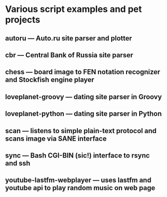 # Various script examples and pet projects

## autoru — Auto.ru site parser and plotter

## cbr — Central Bank of Russia site parser

## chess — board image to FEN notation recognizer and Stockfish engine player

## loveplanet-groovy — dating site parser in Groovy

## loveplanet-python — dating site parser in Python

## scan — listens to simple plain-text protocol and scans image via SANE interface

## sync — Bash CGI-BIN (sic!) interface to rsync and ssh

## youtube-lastfm-webplayer — uses lastfm and youtube api to play random music on web page 




